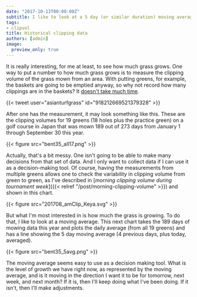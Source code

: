 ```yaml
---
date: "2017-10-13T00:00:00Z"
subtitle: I like to look at a 5 day (or similar duration) moving average
tags:
- clipvol
title: Historical clipping data
authors: [admin]
image:
  preview_only: true
---
```


It is really interesting, for me at least, to see how much grass grows. One way to put a number to how much grass grows is to measure the clipping volume of the grass mown from an area. With putting greens, for example, the baskets are going to be emptied anyway, so why not record how many clippings are in the baskets? It [doesn't take much time](https://twitter.com/asianturfgrass/status/918212669521379328).

{{< tweet user="asianturfgrass" id="918212669521379328" >}}

After one has the measurement, it may look something like this. These are the clipping volumes for 19 greens (18 holes plus the practice green) on a golf course in Japan that was mown 189 out of 273 days from January 1 through September 30 this year.

{{< figure src="bent35_all17.png" >}}

Actually, that's a bit messy. One isn't going to be able to make many decisions from that set of data. And I only want to collect data if I can use it as a decision-making tool. Of course, having the measurements from multiple greens allows one to check the variability in clipping volume from green to green, as I've described in [*morning clipping volume during tournament week*]({{< relref "/post/morning-clipping-volume" >}}) and shown in this chart.

{{< figure src="201708_amClip_Keya.svg" >}}

But what I'm most interested in is how much the grass is growing. To do that, I like to look at a moving average. This next chart takes the 189 days of mowing data this year and plots the daily average (from all 19 greens) and has a line showing the 5 day moving average (4 previous days, plus today, averaged). 

{{< figure src="bent35_5avg.png" >}}

The moving average seems easy to use as a decision making tool. What is the level of growth we have right now, as represented by the moving average, and is it moving in the direction I want it to be for tomorrow, next week, and next month? If it is, then I'll keep doing what I've been doing. If it isn't, then I'll make adjustments.


